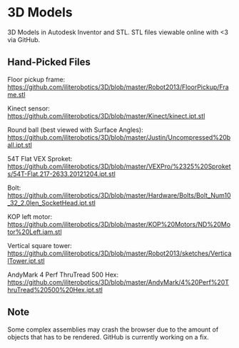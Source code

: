# 3D Models
3D Models in Autodesk Inventor and STL. STL files viewable online with <3 via GitHub.

## Hand-Picked Files

Floor pickup frame: https://github.com/iliterobotics/3D/blob/master/Robot2013/FloorPickup/Frame.stl

Kinect sensor: https://github.com/iliterobotics/3D/blob/master/Kinect/kinect.ipt.stl

Round ball (best viewed with Surface Angles): https://github.com/iliterobotics/3D/blob/master/Justin/Uncompressed%20ball.ipt.stl

54T Flat VEX Sproket: https://github.com/iliterobotics/3D/blob/master/VEXPro/%2325%20Sprokets/54T-Flat.217-2633.20121204.ipt.stl

Bolt: https://github.com/iliterobotics/3D/blob/master/Hardware/Bolts/Bolt_Num10_32_2.0len_SocketHead.ipt.stl

KOP left motor: https://github.com/iliterobotics/3D/blob/master/KOP%20Motors/ND%20Motor%20Left.iam.stl

Vertical square tower: https://github.com/iliterobotics/3D/blob/master/Robot2013/sketches/VerticalTower.ipt.stl

AndyMark 4 Perf ThruTread 500 Hex: https://github.com/iliterobotics/3D/blob/master/AndyMark/4%20Perf%20ThruTread%20500%20Hex.ipt.stl

## Note
Some complex assemblies may crash the browser due to the amount of objects that has to be rendered. GitHub is currently working on a fix.
